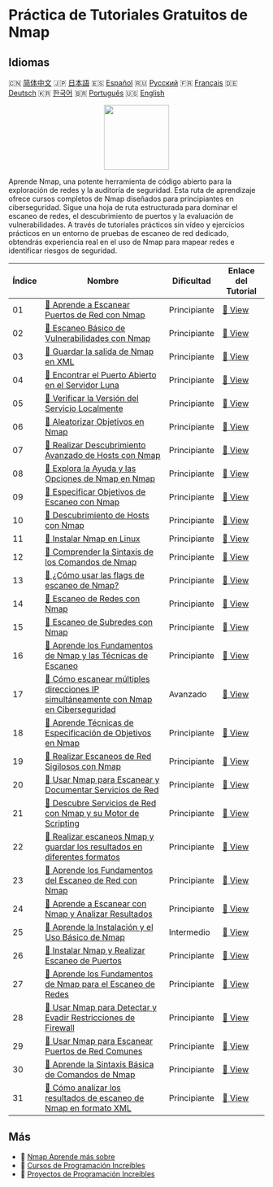 # Práctica de Tutoriales Gratuitos de Nmap

## Idiomas

🇨🇳 [简体中文](README_zh.md) 🇯🇵 [日本語](README_ja.md) 🇪🇸 [Español](README_es.md) 🇷🇺 [Русский](README_ru.md) 🇫🇷 [Français](README_fr.md) 🇩🇪 [Deutsch](README_de.md) 🇰🇷 [한국어](README_ko.md) 🇧🇷 [Português](README_pt.md) 🇺🇸 [English](README.md) 

<div align="center">
<img width="128px" src="https://file.labex.io/path/pPoL1KPkCT9I.png">
</div>

Aprende Nmap, una potente herramienta de código abierto para la exploración de redes y la auditoría de seguridad. Esta ruta de aprendizaje ofrece cursos completos de Nmap diseñados para principiantes en ciberseguridad. Sigue una hoja de ruta estructurada para dominar el escaneo de redes, el descubrimiento de puertos y la evaluación de vulnerabilidades. A través de tutoriales prácticos sin vídeo y ejercicios prácticos en un entorno de pruebas de escaneo de red dedicado, obtendrás experiencia real en el uso de Nmap para mapear redes e identificar riesgos de seguridad.

|   Índice | Nombre                                                                                                                                                                                                         | Dificultad   | Enlace del Tutorial                                                                                                               |
|----------|----------------------------------------------------------------------------------------------------------------------------------------------------------------------------------------------------------------|--------------|-----------------------------------------------------------------------------------------------------------------------------------|
|       01 | [📖 Aprende a Escanear Puertos de Red con Nmap](https://labex.io/es/tutorials/nmap-learn-nmap-network-port-scanning-415936)                                                                                    | Principiante | [🔗 View](https://labex.io/es/tutorials/nmap-learn-nmap-network-port-scanning-415936)                                             |
|       02 | [📖 Escaneo Básico de Vulnerabilidades con Nmap](https://labex.io/es/tutorials/comptia-basic-vulnerability-scanning-with-nmap-594554)                                                                          | Principiante | [🔗 View](https://labex.io/es/tutorials/comptia-basic-vulnerability-scanning-with-nmap-594554)                                    |
|       03 | [📖 Guardar la salida de Nmap en XML](https://labex.io/es/tutorials/nmap-save-nmap-output-to-xml-548705)                                                                                                       | Principiante | [🔗 View](https://labex.io/es/tutorials/nmap-save-nmap-output-to-xml-548705)                                                      |
|       04 | [📖 Encontrar el Puerto Abierto en el Servidor Luna](https://labex.io/es/tutorials/nmap-find-open-port-on-luna-server-548697)                                                                                  | Principiante | [🔗 View](https://labex.io/es/tutorials/nmap-find-open-port-on-luna-server-548697)                                                |
|       05 | [📖 Verificar la Versión del Servicio Localmente](https://labex.io/es/tutorials/nmap-verify-service-version-locally-548693)                                                                                    | Principiante | [🔗 View](https://labex.io/es/tutorials/nmap-verify-service-version-locally-548693)                                               |
|       06 | [📖 Aleatorizar Objetivos en Nmap](https://labex.io/es/tutorials/nmap-randomize-targets-in-nmap-547108)                                                                                                        | Principiante | [🔗 View](https://labex.io/es/tutorials/nmap-randomize-targets-in-nmap-547108)                                                    |
|       07 | [📖 Realizar Descubrimiento Avanzado de Hosts con Nmap](https://labex.io/es/tutorials/nmap-perform-advanced-host-discovery-in-nmap-547102)                                                                     | Principiante | [🔗 View](https://labex.io/es/tutorials/nmap-perform-advanced-host-discovery-in-nmap-547102)                                      |
|       08 | [📖 Explora la Ayuda y las Opciones de Nmap en Nmap](https://labex.io/es/tutorials/nmap-explore-nmap-help-and-options-in-nmap-547101)                                                                          | Principiante | [🔗 View](https://labex.io/es/tutorials/nmap-explore-nmap-help-and-options-in-nmap-547101)                                        |
|       09 | [📖 Especificar Objetivos de Escaneo con Nmap](https://labex.io/es/tutorials/nmap-specify-targets-for-scanning-in-nmap-530185)                                                                                 | Principiante | [🔗 View](https://labex.io/es/tutorials/nmap-specify-targets-for-scanning-in-nmap-530185)                                         |
|       10 | [📖 Descubrimiento de Hosts con Nmap](https://labex.io/es/tutorials/nmap-perform-host-discovery-with-nmap-530184)                                                                                              | Principiante | [🔗 View](https://labex.io/es/tutorials/nmap-perform-host-discovery-with-nmap-530184)                                             |
|       11 | [📖 Instalar Nmap en Linux](https://labex.io/es/tutorials/nmap-install-nmap-on-linux-530181)                                                                                                                   | Principiante | [🔗 View](https://labex.io/es/tutorials/nmap-install-nmap-on-linux-530181)                                                        |
|       12 | [📖 Comprender la Sintaxis de los Comandos de Nmap](https://labex.io/es/tutorials/nmap-understand-nmap-command-syntax-530159)                                                                                  | Principiante | [🔗 View](https://labex.io/es/tutorials/nmap-understand-nmap-command-syntax-530159)                                               |
|       13 | [📖 ¿Cómo usar las flags de escaneo de Nmap?](https://labex.io/es/tutorials/nmap-how-to-use-nmap-scanning-flags-420509)                                                                                        | Principiante | [🔗 View](https://labex.io/es/tutorials/nmap-how-to-use-nmap-scanning-flags-420509)                                               |
|       14 | [📖 Escaneo de Redes con Nmap](https://labex.io/es/tutorials/nmap-network-scanning-with-nmap-415959)                                                                                                           | Principiante | [🔗 View](https://labex.io/es/tutorials/nmap-network-scanning-with-nmap-415959)                                                   |
|       15 | [📖 Escaneo de Subredes con Nmap](https://labex.io/es/tutorials/nmap-scanning-subnet-with-nmap-415954)                                                                                                         | Principiante | [🔗 View](https://labex.io/es/tutorials/nmap-scanning-subnet-with-nmap-415954)                                                    |
|       16 | [📖 Aprende los Fundamentos de Nmap y las Técnicas de Escaneo](https://labex.io/es/tutorials/nmap-learn-nmap-fundamentals-and-scanning-techniques-415937)                                                      | Principiante | [🔗 View](https://labex.io/es/tutorials/nmap-learn-nmap-fundamentals-and-scanning-techniques-415937)                              |
|       17 | [📖 Cómo escanear múltiples direcciones IP simultáneamente con Nmap en Ciberseguridad](https://labex.io/es/tutorials/nmap-how-to-scan-multiple-ip-addresses-simultaneously-using-nmap-in-cybersecurity-414798) | Avanzado     | [🔗 View](https://labex.io/es/tutorials/nmap-how-to-scan-multiple-ip-addresses-simultaneously-using-nmap-in-cybersecurity-414798) |
|       18 | [📖 Aprende Técnicas de Especificación de Objetivos en Nmap](https://labex.io/es/tutorials/nmap-learn-target-specification-techniques-in-nmap-415935)                                                          | Principiante | [🔗 View](https://labex.io/es/tutorials/nmap-learn-target-specification-techniques-in-nmap-415935)                                |
|       19 | [📖 Realizar Escaneos de Red Sigilosos con Nmap](https://labex.io/es/tutorials/nmap-perform-stealth-network-scanning-with-nmap-415933)                                                                         | Principiante | [🔗 View](https://labex.io/es/tutorials/nmap-perform-stealth-network-scanning-with-nmap-415933)                                   |
|       20 | [📖 Usar Nmap para Escanear y Documentar Servicios de Red](https://labex.io/es/tutorials/nmap-use-nmap-to-scan-and-document-network-services-415932)                                                           | Principiante | [🔗 View](https://labex.io/es/tutorials/nmap-use-nmap-to-scan-and-document-network-services-415932)                               |
|       21 | [📖 Descubre Servicios de Red con Nmap y su Motor de Scripting](https://labex.io/es/tutorials/nmap-discover-network-services-with-nmap-and-its-scripting-engine-415931)                                        | Principiante | [🔗 View](https://labex.io/es/tutorials/nmap-discover-network-services-with-nmap-and-its-scripting-engine-415931)                 |
|       22 | [📖 Realizar escaneos Nmap y guardar los resultados en diferentes formatos](https://labex.io/es/tutorials/nmap-perform-nmap-scans-and-save-results-in-different-formats-415928)                                | Principiante | [🔗 View](https://labex.io/es/tutorials/nmap-perform-nmap-scans-and-save-results-in-different-formats-415928)                     |
|       23 | [📖 Aprende los Fundamentos del Escaneo de Red con Nmap](https://labex.io/es/tutorials/nmap-learn-nmap-network-scanning-basics-415927)                                                                         | Principiante | [🔗 View](https://labex.io/es/tutorials/nmap-learn-nmap-network-scanning-basics-415927)                                           |
|       24 | [📖 Aprende a Escanear con Nmap y Analizar Resultados](https://labex.io/es/tutorials/nmap-learn-nmap-scanning-and-output-analysis-415926)                                                                      | Principiante | [🔗 View](https://labex.io/es/tutorials/nmap-learn-nmap-scanning-and-output-analysis-415926)                                      |
|       25 | [📖 Aprende la Instalación y el Uso Básico de Nmap](https://labex.io/es/tutorials/nmap-learn-nmap-installation-and-basic-usage-415924)                                                                         | Intermedio   | [🔗 View](https://labex.io/es/tutorials/nmap-learn-nmap-installation-and-basic-usage-415924)                                      |
|       26 | [📖 Instalar Nmap y Realizar Escaneo de Puertos](https://labex.io/es/tutorials/nmap-install-nmap-and-perform-port-scanning-415923)                                                                             | Principiante | [🔗 View](https://labex.io/es/tutorials/nmap-install-nmap-and-perform-port-scanning-415923)                                       |
|       27 | [📖 Aprende los Fundamentos de Nmap para el Escaneo de Redes](https://labex.io/es/tutorials/nmap-learn-nmap-fundamentals-for-network-scanning-415922)                                                          | Principiante | [🔗 View](https://labex.io/es/tutorials/nmap-learn-nmap-fundamentals-for-network-scanning-415922)                                 |
|       28 | [📖 Usar Nmap para Detectar y Evadir Restricciones de Firewall](https://labex.io/es/tutorials/nmap-use-nmap-to-detect-and-bypass-firewall-restrictions-415921)                                                 | Principiante | [🔗 View](https://labex.io/es/tutorials/nmap-use-nmap-to-detect-and-bypass-firewall-restrictions-415921)                          |
|       29 | [📖 Usar Nmap para Escanear Puertos de Red Comunes](https://labex.io/es/tutorials/nmap-use-nmap-to-scan-common-network-ports-415920)                                                                           | Principiante | [🔗 View](https://labex.io/es/tutorials/nmap-use-nmap-to-scan-common-network-ports-415920)                                        |
|       30 | [📖 Aprende la Sintaxis Básica de Comandos de Nmap](https://labex.io/es/tutorials/nmap-learn-nmap-basic-command-syntax-415919)                                                                                 | Principiante | [🔗 View](https://labex.io/es/tutorials/nmap-learn-nmap-basic-command-syntax-415919)                                              |
|       31 | [📖 Cómo analizar los resultados de escaneo de Nmap en formato XML](https://labex.io/es/tutorials/nmap-how-to-analyze-nmap-scan-results-in-xml-format-415516)                                                  | Principiante | [🔗 View](https://labex.io/es/tutorials/nmap-how-to-analyze-nmap-scan-results-in-xml-format-415516)                               |

## Más

- 🔗 [Nmap Aprende más sobre](https://labex.io/es/skilltrees/nmap)
- 🔗 [Cursos de Programación Increíbles](https://github.com/labex-labs/awesome-programming-courses)
- 🔗 [Proyectos de Programación Increíbles](https://github.com/labex-labs/awesome-programming-projects)

